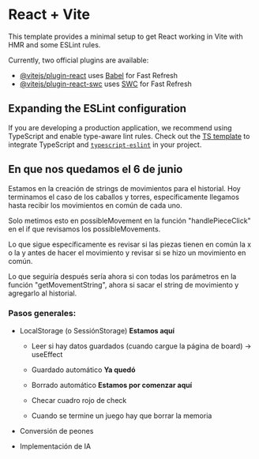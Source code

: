 # React + Vite

This template provides a minimal setup to get React working in Vite with HMR and some ESLint rules.

Currently, two official plugins are available:

-   [@vitejs/plugin-react](https://github.com/vitejs/vite-plugin-react/blob/main/packages/plugin-react/README.md) uses [Babel](https://babeljs.io/) for Fast Refresh
-   [@vitejs/plugin-react-swc](https://github.com/vitejs/vite-plugin-react-swc) uses [SWC](https://swc.rs/) for Fast Refresh

## Expanding the ESLint configuration

If you are developing a production application, we recommend using TypeScript and enable type-aware lint rules. Check out the [TS template](https://github.com/vitejs/vite/tree/main/packages/create-vite/template-react-ts) to integrate TypeScript and [`typescript-eslint`](https://typescript-eslint.io) in your project.

## En que nos quedamos el 6 de junio

Estamos en la creación de strings de movimientos para el historial. Hoy terminamos el caso de los caballos y torres, específicamente llegamos hasta recibir los movimientos en común de cada uno.

Solo metimos esto en possibleMovement en la función "handlePieceClick" en el if que revisamos los possibleMovements.

Lo que sigue específicamente es revisar si las piezas tienen en común la x o la y antes de hacer el movimiento y revisar si se hizo un movimiento en común.

Lo que seguiría después sería ahora si con todas los parámetros en la función "getMovementString", ahora si sacar el string de movimiento y agregarlo al historial.

### Pasos generales:

-   LocalStorage (o SessiónStorage) **Estamos aquí**

    -   Leer si hay datos guardados (cuando cargue la página de board) -> useEffect

    -   Guardado automático **Ya quedó**

    - Borrado automático **Estamos por comenzar aquí**
    - Checar cuadro rojo de check
    - Cuando se termine un juego hay que borrar la memoria


-   Conversión de peones
-   Implementación de IA
